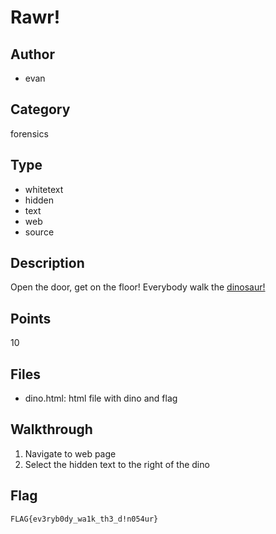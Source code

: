 # Rawr!

## Author
* evan

## Category
forensics

## Type
* whitetext
* hidden
* text
* web
* source

## Description
Open the door, get on the floor!
Everybody walk the [dinosaur!](https://cgi.cse.unsw.edu.au/~evank/other/dino.html)

## Points
10

## Files
* dino.html: html file with dino and flag

## Walkthrough
1. Navigate to web page
2. Select the hidden text to the right of the dino

## Flag
`FLAG{ev3ryb0dy_wa1k_th3_d!n054ur}`

